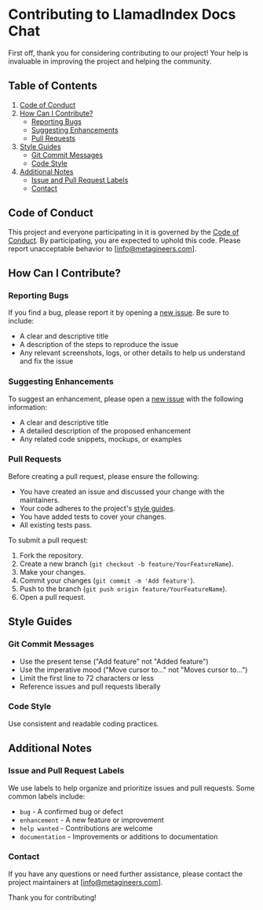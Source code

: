 # Contributing to LlamadIndex Docs Chat

First off, thank you for considering contributing to our project! Your help is invaluable in improving the project and helping the community.

## Table of Contents

1. [Code of Conduct](#code-of-conduct)
2. [How Can I Contribute?](#how-can-i-contribute)
   - [Reporting Bugs](#reporting-bugs)
   - [Suggesting Enhancements](#suggesting-enhancements)
   - [Pull Requests](#pull-requests)
3. [Style Guides](#style-guides)
   - [Git Commit Messages](#git-commit-messages)
   - [Code Style](#code-style)
4. [Additional Notes](#additional-notes)
   - [Issue and Pull Request Labels](#issue-and-pull-request-labels)
   - [Contact](#contact)

## Code of Conduct

This project and everyone participating in it is governed by the [Code of Conduct](CODE_OF_CONDUCT.md). By participating, you are expected to uphold this code. Please report unacceptable behavior to [info@metagineers.com].

## How Can I Contribute?

### Reporting Bugs

If you find a bug, please report it by opening a [new issue](https://github.com/goldzulu/llamaindexdocschat/issues/new). Be sure to include:

- A clear and descriptive title
- A description of the steps to reproduce the issue
- Any relevant screenshots, logs, or other details to help us understand and fix the issue

### Suggesting Enhancements

To suggest an enhancement, please open a [new issue](https://github.com/goldzulu/llamaindexdocschat/issues/new) with the following information:

- A clear and descriptive title
- A detailed description of the proposed enhancement
- Any related code snippets, mockups, or examples

### Pull Requests

Before creating a pull request, please ensure the following:

- You have created an issue and discussed your change with the maintainers.
- Your code adheres to the project's [style guides](#style-guides).
- You have added tests to cover your changes.
- All existing tests pass.

To submit a pull request:

1. Fork the repository.
2. Create a new branch (`git checkout -b feature/YourFeatureName`).
3. Make your changes.
4. Commit your changes (`git commit -m 'Add feature'`).
5. Push to the branch (`git push origin feature/YourFeatureName`).
6. Open a pull request.

## Style Guides

### Git Commit Messages

- Use the present tense ("Add feature" not "Added feature")
- Use the imperative mood ("Move cursor to..." not "Moves cursor to...")
- Limit the first line to 72 characters or less
- Reference issues and pull requests liberally

### Code Style

Use consistent and readable coding practices.

## Additional Notes

### Issue and Pull Request Labels

We use labels to help organize and prioritize issues and pull requests. Some common labels include:

- `bug` - A confirmed bug or defect
- `enhancement` - A new feature or improvement
- `help wanted` - Contributions are welcome
- `documentation` - Improvements or additions to documentation

### Contact

If you have any questions or need further assistance, please contact the project maintainers at [info@metagineers.com].

Thank you for contributing!